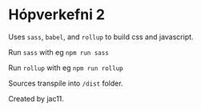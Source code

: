 # Hópverkefni 2

Uses `sass`, `babel`, and `rollup` to build css and javascript.

Run `sass` with eg `npm run sass`

Run `rollup` with eg `npm run rollup`

Sources transpile into `/dist` folder.

Created by jac11.